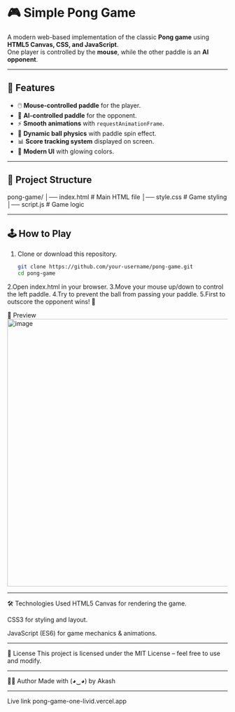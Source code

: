 # 🎮 Simple Pong Game

A modern web-based implementation of the classic **Pong game** using **HTML5 Canvas, CSS, and JavaScript**.  
One player is controlled by the **mouse**, while the other paddle is an **AI opponent**.

---

## 🚀 Features
- 🖱️ **Mouse-controlled paddle** for the player.  
- 🤖 **AI-controlled paddle** for the opponent.  
- ⚡ **Smooth animations** with `requestAnimationFrame`.  
- 🏓 **Dynamic ball physics** with paddle spin effect.  
- 📊 **Score tracking system** displayed on screen.  
- 🎨 **Modern UI** with glowing colors.

---

## 📂 Project Structure
pong-game/
│── index.html # Main HTML file
│── style.css # Game styling
│── script.js # Game logic

---

## 🕹️ How to Play
1. Clone or download this repository.  
   ```bash
   git clone https://github.com/your-username/pong-game.git
   cd pong-game
2.Open index.html in your browser.
3.Move your mouse up/down to control the left paddle.
4.Try to prevent the ball from passing your paddle.
5.First to outscore the opponent wins! 🎉

📸 Preview
<img width="927" height="611" alt="image" src="https://github.com/user-attachments/assets/7e91ce4e-156b-4135-b46b-7710015a4866" />

---

🛠️ Technologies Used
HTML5 Canvas for rendering the game.

CSS3 for styling and layout.

JavaScript (ES6) for game mechanics & animations.

---

📜 License
This project is licensed under the MIT License – feel free to use and modify.

---

🧑‍💻 Author Made with (◕‿◕) by Akash

---

Live link pong-game-one-livid.vercel.app
